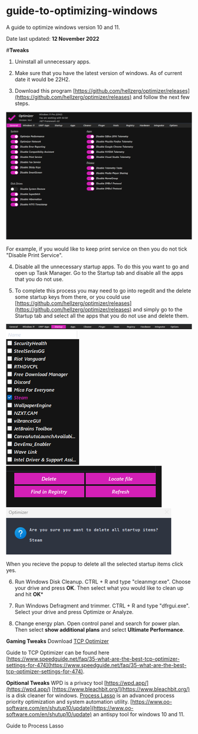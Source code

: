 # guide-to-optimizing-windows
A guide to optimize windows version 10 and 11.

Date last updated: **12 November 2022**

#**Tweaks**

1. Uninstall all unnecessary apps.

2. Make sure that you have the latest version of windows. As of current date it would be 22H2. 

3. Download this program [https://github.com/hellzerg/optimizer/releases](https://github.com/hellzerg/optimizer/releases) and follow the next few steps.

<img src="optimizer.png" alt="Optimizer" title="Optimizer">

For example, if you would like to keep print service on then you do not tick "Disable Print Service".

4. Disable all the unnecessary startup apps. To do this you want to go and open up Task Manager. Go to the Startup tab and disable all the apps that you do not use.

5. To complete this process you may need to go into regedit and the delete some startup keys from there, or you could use [https://github.com/hellzerg/optimizer/releases](https://github.com/hellzerg/optimizer/releases) and simply go to the Startup tab and select all the apps that you do not use and delete them.

<img src="tab1.png" alt="Optimizer" title="Optimizer">
<img src="tab2.png" alt="Optimizer" title="Optimizer">
<img src="tab3.png" alt="Optimizer" title="Optimizer">

<img src="tab4.png" alt="Optimizer" title="Optimizer">

When you recieve the popup to delete all the selected startup items click yes.

6. Run Windows Disk Cleanup. CTRL + R and type "cleanmgr.exe". Choose your drive and press **OK**. Then select what you would like to clean up and hit **OK***

8. Run Windows Defragment and trimmer. CTRL + R and type "dfrgui.exe". Select your drive and press Optimize or Analyze.

9. Change energy plan. Open control panel and search for power plan. Then select **show additional plans** and select **Ultimate Performance**.





**Gaming Tweaks**
Download [TCP Optimizer](https://www.speedguide.net/downloads.php)

Guide to TCP Optimizer can be found here [https://www.speedguide.net/faq/35-what-are-the-best-tcp-optimizer-settings-for-474](https://www.speedguide.net/faq/35-what-are-the-best-tcp-optimizer-settings-for-474).

	


**Opitional Tweaks**
WPD is a privacy tool [https://wpd.app/](https://wpd.app/)
[https://www.bleachbit.org/](https://www.bleachbit.org/) is a disk cleaner for windows.
[Process Lasso](https://bitsum.com/) is an advanced process priority optimization and system automation utility.
[https://www.oo-software.com/en/shutup10/update](https://www.oo-software.com/en/shutup10/update) an antispy tool for windows 10 and 11.


Guide to Process Lasso
